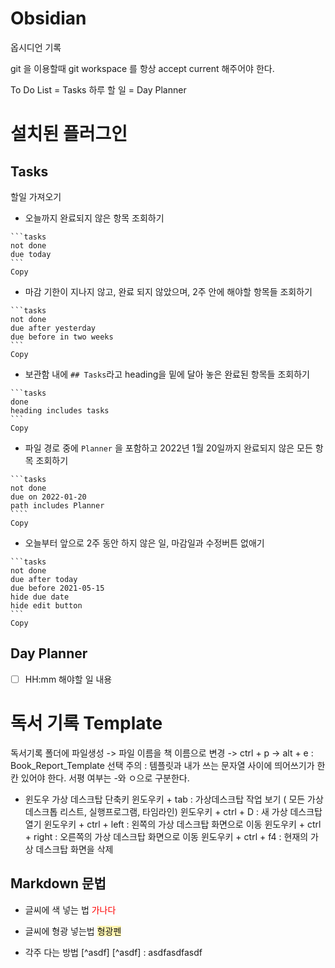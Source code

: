 # Obsidian
 옵시디언 기록

git 을 이용할때 git workspace 를 항상 accept current 해주어야 한다.

To Do List  = Tasks
하루 할 일 = Day Planner

# 설치된 플러그인


## Tasks
할일 가져오기

-   오늘까지 완료되지 않은 항목 조회하기

````autohotkey
```tasks
not done
due today
```
Copy
````

-   마감 기한이 지나지 않고, 완료 되지 않았으며, 2주 안에 해야할 항목들 조회하기

````autohotkey
```tasks
not done
due after yesterday
due before in two weeks
```
Copy
````

-   보관함 내에 `## Tasks`라고 heading을 밑에 달아 놓은 완료된 항목들 조회하기

````autohotkey
```tasks
done
heading includes tasks
```
Copy
````

-   파일 경로 중에 `Planner` 을 포함하고 2022년 1월 20일까지 완료되지 않은 모든 항목 조회하기

`````autohotkey
```tasks
not done
due on 2022-01-20
path includes Planner
````
Copy
`````

-   오늘부터 앞으로 2주 동안 하지 않은 일, 마감일과 수정버튼 없애기

````properties
```tasks
not done
due after today
due before 2021-05-15
hide due date
hide edit button
```
Copy
````


## Day Planner

- [ ] HH:mm 해야할 일 내용

# 독서 기록 Template
독서기록 폴더에 파일생성 
-> 파일 이름을 책 이름으로 변경
-> ctrl + p
-> alt + e : Book_Report_Template 선택
주의 : 템플릿과 내가 쓰는 문자열 사이에 띄어쓰기가 한칸 있어야 한다. 서평 여부는 -와 ㅇ으로 구분한다. 



- 윈도우 가상 데스크탑 단축키
윈도우키  + tab : 가상데스크탑 작업 보기 ( 모든 가상 데스크톱 리스트, 실행프로그램, 타임라인)
윈도우키 + ctrl +  D  : 새 가상 데스크탑 열기
윈도우키 + ctrl + left : 왼쪽의 가상 데스크탑 화면으로 이동
윈도우키 + ctrl + right : 오른쪽의 가상 데스크탑 화면으로 이동
윈도우키 + ctrl + f4 : 현재의 가상 데스크탑 화면을 삭제


## Markdown 문법

- 글씨에 색 넣는 법
 <span style="color:red"> 가나다 </span>

- 글씨에 형광 넣는법
<span style="background-color:#fff5b1;">형광펜</span>

- 각주 다는 방법
[^asdf]
[^asdf] : asdfasdfasdf


